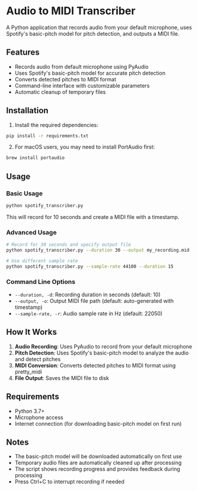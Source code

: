 # Audio to MIDI Transcriber

A Python application that records audio from your default microphone, uses Spotify's basic-pitch model for pitch detection, and outputs a MIDI file.

## Features

- Records audio from default microphone using PyAudio
- Uses Spotify's basic-pitch model for accurate pitch detection
- Converts detected pitches to MIDI format
- Command-line interface with customizable parameters
- Automatic cleanup of temporary files

## Installation

1. Install the required dependencies:
```bash
pip install -r requirements.txt
```

2. For macOS users, you may need to install PortAudio first:
```bash
brew install portaudio
```

## Usage

### Basic Usage
```bash
python spotify_transcriber.py
```
This will record for 10 seconds and create a MIDI file with a timestamp.

### Advanced Usage
```bash
# Record for 30 seconds and specify output file
python spotify_transcriber.py --duration 30 --output my_recording.mid

# Use different sample rate
python spotify_transcriber.py --sample-rate 44100 --duration 15
```

### Command Line Options

- `--duration, -d`: Recording duration in seconds (default: 10)
- `--output, -o`: Output MIDI file path (default: auto-generated with timestamp)
- `--sample-rate, -r`: Audio sample rate in Hz (default: 22050)

## How It Works

1. **Audio Recording**: Uses PyAudio to record from your default microphone
2. **Pitch Detection**: Uses Spotify's basic-pitch model to analyze the audio and detect pitches
3. **MIDI Conversion**: Converts detected pitches to MIDI format using pretty_midi
4. **File Output**: Saves the MIDI file to disk

## Requirements

- Python 3.7+
- Microphone access
- Internet connection (for downloading basic-pitch model on first run)

## Notes

- The basic-pitch model will be downloaded automatically on first use
- Temporary audio files are automatically cleaned up after processing
- The script shows recording progress and provides feedback during processing
- Press Ctrl+C to interrupt recording if needed
